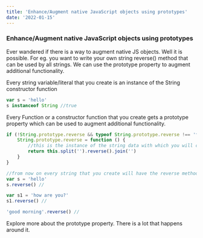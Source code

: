 ```yaml
---
title: 'Enhance/Augment native JavaScript objects using prototypes'
date: '2022-01-15'
---
```


### Enhance/Augment native JavaScript objects using prototypes

Ever wandered if there is a way to augment native JS objects. Well it is possible. For eg. you want to write your own string reverse() method that can be used by all strings. We can use the prototype property to augment additional functionality.

Every string variable/literal that you create is an instance of the String constructor function

```js
var s = 'hello'
s instanceof String //true
```

Every Function or a constructor function that you create gets a prototype property which can be used to augment additional functionality.

```js
if (!String.prototype.reverse && typeof String.prototype.reverse !== 'function') {
	String.prototype.reverse = function () {
		//this is the instance of the string data with which you will call the reverse method.
		return this.split('').reverse().join('')
	}
}

//from now on every string that you create will have the reverse method.
var s = 'hello'
s.reverse() //

var s1 = 'how are you?'
s1.reverse() //

'good morning'.reverse() //
```

Explore more about the prototype property. There is a lot that happens around it.
